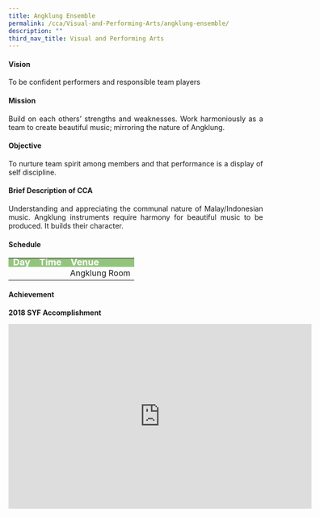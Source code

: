 ```yaml
---
title: Angklung Ensemble
permalink: /cca/Visual-and-Performing-Arts/angklung-ensemble/
description: ""
third_nav_title: Visual and Performing Arts
---
```

<h4>Vision</h4>
<p style="text-align:justify">To be confident performers and responsible team players</p>
<h4>Mission</h4>
<p style="text-align:justify">Build on each others’ strengths and weaknesses. Work harmoniously as a team to create beautiful music; mirroring the nature of Angklung.</p>
<h4>Objective</h4>
<p style="text-align:justify">To nurture team spirit among members and that performance is a display of self discipline.</p>
<h4>Brief Description of CCA</h4>
<p style="text-align:justify">Understanding and appreciating the communal nature of Malay/Indonesian music. Angklung instruments require harmony for beautiful music to be produced. It builds their character.</p>
<h4>Schedule</h4>
<p>
	<table>
		<tbody>
			<tr style="line-height:10px; background-color:rgb(147,196,125); font-weight: bold; font-size:18px; color:white"><td>Day</td><td>Time</td><td>Venue</td></tr>
			<tr><td></td><td></td><td>Angklung Room</td></tr>
			<tr></tr>
		</tbody>
		</table>
<h4>Achievement</h4>

**2018 SYF Accomplishment**

<center><iframe allowfullscreen="true" height="366" width="600" frameborder="0" src="https://docs.google.com/presentation/d/e/2PACX-1vQV-X7doelXtP-eIZfu097ksSEUw5olvPMJkM3HP_rJZwPKCBSaKwTR1AUciozLffALk5fSjuhmgCHf/embed?start=false&amp;loop=false&amp;delayms=3000"></iframe></center>